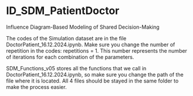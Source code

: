 # ID_SDM_PatientDoctor
Influence Diagram-Based Modeling of Shared Decision-Making

The codes of the Simulation dataset are in the file DoctorPatient_16.12.2024.ipynb. Make sure you change the number of repetition in the codes: repetitions = 1. This number represents the number of iterations for each combination of the parameters. 

SDM_Functions_v05 stores all the functions that we call in DoctorPatient_16.12.2024.ipynb, so make sure you change the path of the file where it is located. All 4 files should be stayed in the same folder to make the process easier.
